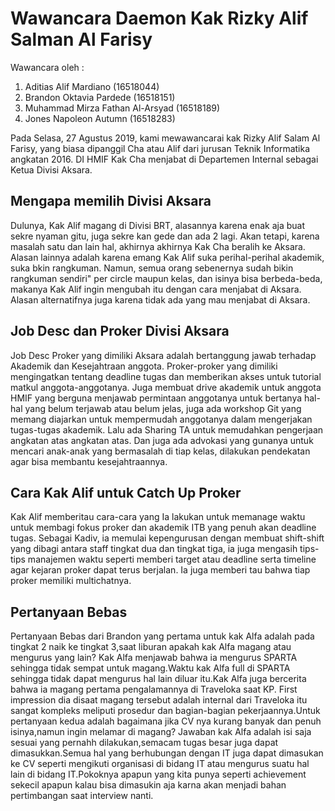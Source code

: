 # Wawancara Daemon Kak Rizky Alif Salman Al Farisy

Wawancara oleh :
1. Aditias Alif Mardiano (16518044)
2. Brandon Oktavia Pardede (16518151)
3. Muhammad Mirza Fathan Al-Arsyad (16518189)
4. Jones Napoleon Autumn (16518283) 

Pada Selasa, 27 Agustus 2019, kami mewawancarai kak Rizky Alif Salam Al Farisy, yang biasa dipanggil Cha atau Alif dari jurusan Teknik Informatika angkatan 2016. DI HMIF Kak Cha menjabat di Departemen Internal sebagai Ketua Divisi Aksara.

## Mengapa memilih Divisi Aksara
Dulunya, Kak Alif magang di Divisi BRT, alasannya karena enak aja buat sekre nyaman gitu, juga sekre kan gede dan ada 2 lagi. Akan tetapi, karena masalah satu dan lain hal, akhirnya akhirnya Kak Cha beralih ke Aksara. Alasan lainnya adalah karena emang Kak Alif suka perihal-perihal akademik, suka bkin rangkuman. Namun, semua orang sebenernya sudah bikin rangkuman sendiri" per circle maupun kelas, dan isinya bisa berbeda-beda, makanya Kak Alif ingin mengubah itu dengan cara menjabat di Aksara. Alasan alternatifnya juga karena tidak ada yang mau menjabat di Aksara.

## Job Desc dan Proker Divisi Aksara
Job Desc Proker yang dimiliki Aksara adalah bertanggung jawab terhadap Akademik dan Kesejahtraan anggota. Proker-proker yang dimiliki mengingatkan tentang deadline tugas dan memberikan akses untuk tutorial matkul anggota-anggotanya. Juga membuat drive akademik untuk anggota HMIF yang berguna menjawab permintaan anggotanya untuk bertanya hal-hal yang belum terjawab atau belum jelas, juga ada workshop Git yang memang diajarkan untuk mempermudah anggotanya dalam mengerjakan tugas-tugas akademik. Lalu ada Sharing TA untuk memudahkan pengerjaan angkatan atas angkatan atas. Dan juga ada advokasi yang gunanya untuk mencari anak-anak yang bermasalah di tiap kelas, dilakukan pendekatan agar bisa membantu kesejahtraannya.

## Cara Kak Alif untuk Catch Up Proker
Kak Alif memberitau cara-cara yang Ia lakukan untuk memanage waktu untuk membagi fokus proker dan akademik ITB yang penuh akan deadline tugas. Sebagai Kadiv, ia memulai kepengurusan dengan membuat shift-shift yang dibagi antara staff tingkat dua dan tingkat tiga, ia juga mengasih tips-tips manajemen waktu seperti memberi target atau deadline serta timeline agar kejaran proker dapat terus berjalan. Ia juga memberi tau bahwa tiap proker memiliki multichatnya.

## Pertanyaan Bebas
Pertanyaan Bebas dari Brandon yang pertama untuk kak Alfa adalah pada tingkat 2 naik ke tingkat 3,saat liburan apakah kak Alfa magang atau mengurus yang lain? Kak Alfa menjawab bahwa ia mengurus SPARTA sehingga tidak sempat untuk magang.Waktu kak Alfa full di SPARTA sehingga tidak dapat mengurus hal lain diluar itu.Kak Alfa juga bercerita bahwa ia magang pertama pengalamannya di Traveloka saat KP. First impression dia disaat magang tersebut adalah internal dari Traveloka itu sangat kompleks meliputi prosedur dan bagian-bagian pekerjaannya.Untuk pertanyaan kedua adalah bagaimana jika CV nya kurang banyak dan penuh isinya,namun ingin melamar di magang? Jawaban kak Alfa adalah isi saja sesuai yang pernahh dilakukan,semacam tugas besar juga dapat dimasukkan.Semua hal yang berhubungan dengan IT juga dapat dimasukan ke CV seperti mengikuti organisasi di bidang IT atau mengurus suatu hal lain di bidang IT.Pokoknya apapun yang kita punya seperti achievement sekecil apapun kalau bisa dimasukin aja karna akan menjadi bahan pertimbangan saat interview nanti.
